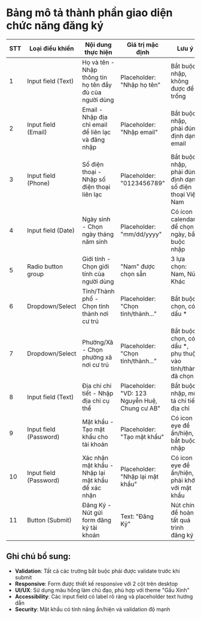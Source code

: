 # Bảng mô tả thành phần giao diện chức năng đăng ký

| STT | Loại điều khiển | Nội dung thực hiện | Giá trị mặc định | Lưu ý |
|-----|-----------------|-------------------|------------------|-------|
| 1 | Input field (Text) | Họ và tên - Nhập thông tin họ tên đầy đủ của người dùng | Placeholder: "Nhập họ tên" | Bắt buộc nhập, không được để trống |
| 2 | Input field (Email) | Email - Nhập địa chỉ email để liên lạc và đăng nhập | Placeholder: "Nhập email" | Bắt buộc nhập, phải đúng định dạng email |
| 3 | Input field (Phone) | Số điện thoại - Nhập số điện thoại liên lạc | Placeholder: "0123456789" | Bắt buộc nhập, phải đúng định dạng số điện thoại Việt Nam |
| 4 | Input field (Date) | Ngày sinh - Chọn ngày tháng năm sinh | Placeholder: "mm/dd/yyyy" | Có icon calendar để chọn ngày, bắt buộc nhập |
| 5 | Radio button group | Giới tính - Chọn giới tính của người dùng | "Nam" được chọn sẵn | 3 lựa chọn: Nam, Nữ, Khác |
| 6 | Dropdown/Select | Tỉnh/Thành phố - Chọn tỉnh thành nơi cư trú | Placeholder: "Chọn tỉnh/thành..." | Bắt buộc chọn, có dấu * |
| 7 | Dropdown/Select | Phường/Xã - Chọn phường xã nơi cư trú | Placeholder: "Chọn tỉnh/thành..." | Bắt buộc chọn, có dấu *, phụ thuộc vào tỉnh/thành đã chọn |
| 8 | Input field (Text) | Địa chỉ chi tiết - Nhập địa chỉ cụ thể | Placeholder: "VD: 123 Nguyễn Huệ, Chung cư AB" | Bắt buộc nhập, mô tả chi tiết địa chỉ |
| 9 | Input field (Password) | Mật khẩu - Tạo mật khẩu cho tài khoản | Placeholder: "Tạo mật khẩu" | Có icon eye để ẩn/hiện, bắt buộc nhập |
| 10 | Input field (Password) | Xác nhận mật khẩu - Nhập lại mật khẩu để xác nhận | Placeholder: "Nhập lại mật khẩu" | Có icon eye để ẩn/hiện, phải khớp với mật khẩu |
| 11 | Button (Submit) | Đăng Ký - Nút gửi form đăng ký tài khoản | Text: "Đăng Ký" | Nút chính để hoàn tất quá trình đăng ký |

## Ghi chú bổ sung:

- **Validation**: Tất cả các trường bắt buộc phải được validate trước khi submit
- **Responsive**: Form được thiết kế responsive với 2 cột trên desktop
- **UI/UX**: Sử dụng màu hồng làm chủ đạo, phù hợp với theme "Gấu Xinh"
- **Accessibility**: Các input field có label rõ ràng và placeholder text hướng dẫn
- **Security**: Mật khẩu có tính năng ẩn/hiện và validation độ mạnh 